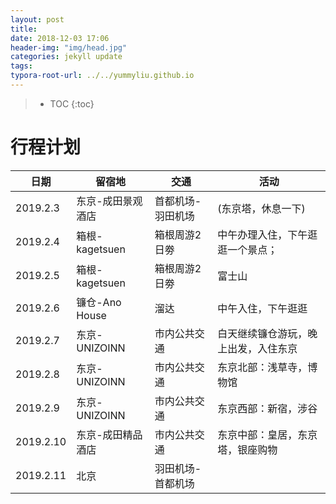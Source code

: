 ```yaml
---
layout: post
title: 
date: 2018-12-03 17:06
header-img: "img/head.jpg"
categories: jekyll update
tags:
typora-root-url: ../../yummyliu.github.io
---
```

> * TOC
{:toc}

# 行程计划

| 日期      | 留宿地            | 交通              | 活动                                 |
| --------- | ----------------- | ----------------- | ------------------------------------ |
| 2019.2.3  | 东京-成田景观酒店 | 首都机场-羽田机场 | (东京塔，休息一下)                   |
| 2019.2.4  | 箱根-kagetsuen    | 箱根周游2日劵     | 中午办理入住，下午逛逛一个景点；     |
| 2019.2.5  | 箱根-kagetsuen    | 箱根周游2日劵     | 富士山                               |
| 2019.2.6  | 镰仓-Ano House    | 溜达              | 中午入住，下午逛逛                   |
| 2019.2.7  | 东京-UNIZOINN     | 市内公共交通      | 白天继续镰仓游玩，晚上出发，入住东京 |
| 2019.2.8  | 东京-UNIZOINN     | 市内公共交通      | 东京北部：浅草寺，博物馆             |
| 2019.2.9  | 东京-UNIZOINN     | 市内公共交通      | 东京西部：新宿，涉谷                 |
| 2019.2.10 | 东京-成田精品酒店 | 市内公共交通      | 东京中部：皇居，东京塔，银座购物     |
| 2019.2.11 | 北京              | 羽田机场-首都机场 |                                      |

